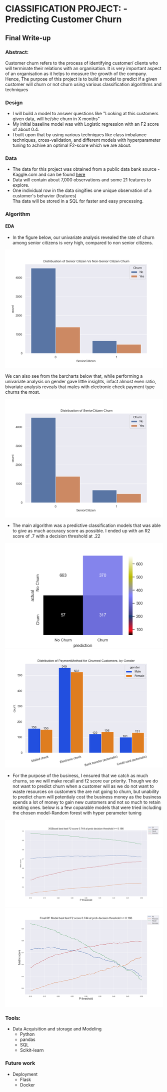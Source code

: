 #  ClASSIFICATION PROJECT: - Predicting Customer Churn

## Final Write-up

### Abstract:
Customer churn refers to the process of identifying customer/ clients who will terminate their relations with an organisation. It is very important aspect of an organisation as it helps to measure the growth of the company. Hence, The purpose of this project is to build a model to predict if a given customer will churn or not churn using various classification algorithms and techniques


### Design
* I will build a model to answer questions like "Looking at this customers given data, will he/she churn in X months"
* My initial baseline model was with Logistic regression with an F2 score of about 0.4.
* I built upon that by using various techniques like class imbalance techniques, cross-validation, and different models with hyperparameter tuning to achive an optimal F2-score which we are about.    

### Data 
* The data for this project was obtained from a public data bank source - Kaggle.com and can be found [here](https://www.kaggle.com/blastchar/telco-customer-churn)
* Data will contain about 7,000 observations and some 21 features to explore.
* One individual row in the data singifies one unique observation of a customer's behavior (features)  
Tha data will be stored in a SQL for faster and easy precessing.

### Algorithm
#### EDA
* In the figure below, our univariate analysis revealed the rate of churn among senior citizens is very high, compared to non senior citizens.

![](./pics/uni_sc.png)

 We can also see from the barcharts below that, while performing a univariate analysis on gender gave little insights, infact almost even ratio, bivariate analysis reveals that males with electronic check payment type churns the most.

![](./pics/uni_maleVfemale.png)

* The main algorithm was a predictive classification models that was able to give as much accuracy score as possible. I ended up with an R2 score of .7 with a decision threshold at .22 

![](./pics/cmat.png)
![](./pics/bi_pm.png)

* For the purpose of the business, I ensured that we catch as much churns, so we will make recall and f2 score our priority. Though we do not want to predict churn when a customer will as we do not want to waste resources on customers the are not going to churn, but unability to predict churn will potentialy cost the business money as the business spends a lot of money to gain new customers and not so much to retain existing ones. 
below is a few coparable models that were tried including the chosen model-Random forest with hyper perameter tuning

![](./pics/xgbtest.png) ![](./pics/rf_final.png)  
### Tools:
* Data Acquisition and storage and Modeling
  * Python  
  * pandas
  * SQL
  * Scikit-learn

### Future work
 * Deployment
   * Flask
   * Docker 



